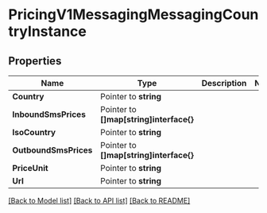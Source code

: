 # PricingV1MessagingMessagingCountryInstance

## Properties

Name | Type | Description | Notes
------------ | ------------- | ------------- | -------------
**Country** | Pointer to **string** |  |
**InboundSmsPrices** | Pointer to **[]map[string]interface{}** |  |
**IsoCountry** | Pointer to **string** |  |
**OutboundSmsPrices** | Pointer to **[]map[string]interface{}** |  |
**PriceUnit** | Pointer to **string** |  |
**Url** | Pointer to **string** |  |

[[Back to Model list]](../README.md#documentation-for-models) [[Back to API list]](../README.md#documentation-for-api-endpoints) [[Back to README]](../README.md)


